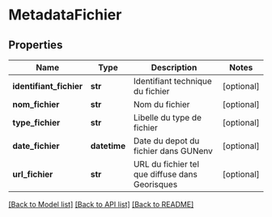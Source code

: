 # MetadataFichier

## Properties
Name | Type | Description | Notes
------------ | ------------- | ------------- | -------------
**identifiant_fichier** | **str** | Identifiant technique du fichier | [optional] 
**nom_fichier** | **str** | Nom du fichier | [optional] 
**type_fichier** | **str** | Libelle du type de fichier | [optional] 
**date_fichier** | **datetime** | Date du depot du fichier dans GUNenv | [optional] 
**url_fichier** | **str** | URL du fichier tel que diffuse dans Georisques | [optional] 

[[Back to Model list]](../README.md#documentation-for-models) [[Back to API list]](../README.md#documentation-for-api-endpoints) [[Back to README]](../README.md)

